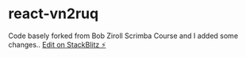 # react-vn2ruq
Code basely forked from Bob Ziroll Scrimba Course and I added some changes..
[Edit on StackBlitz ⚡️](https://stackblitz.com/edit/react-vn2ruq)